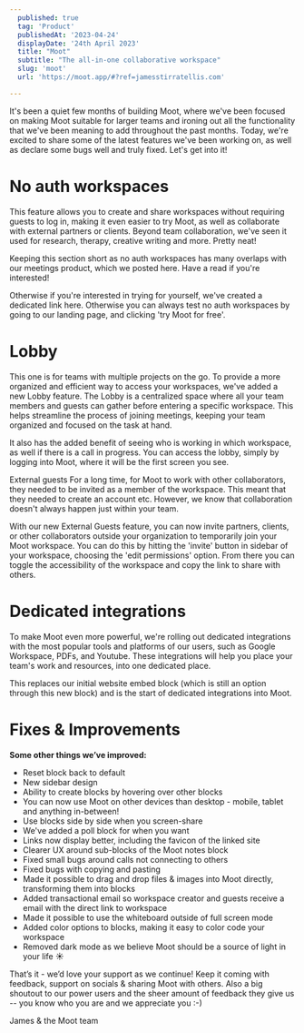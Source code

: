 ```yaml
---
  published: true
  tag: 'Product'
  publishedAt: '2023-04-24'
  displayDate: '24th April 2023'
  title: "Moot"
  subtitle: "The all-in-one collaborative workspace"
  slug: 'moot'
  url: 'https://moot.app/#?ref=jamesstirratellis.com'

---
```


It's been a quiet few months of building Moot, where we've been focused on making Moot suitable for larger teams and ironing out all the functionality that we've been meaning to add throughout the past months. Today, we're excited to share some of the latest features we've been working on, as well as declare some bugs well and truly fixed. Let's get into it!

# No auth workspaces

This feature allows you to create and share workspaces without requiring guests to log in, making it even easier to try Moot, as well as collaborate with external partners or clients. Beyond team collaboration, we've seen it used for research, therapy, creative writing and more. Pretty neat!

Keeping this section short as no auth workspaces has many overlaps with our meetings product, which we posted here. Have a read if you're interested!

Otherwise if you're interested in trying for yourself, we've created a dedicated link here. Otherwise you can always test no auth workspaces by going to our landing page, and clicking 'try Moot for free'.

# Lobby

This one is for teams with multiple projects on the go. To provide a more organized and efficient way to access your workspaces, we've added a new Lobby feature. The Lobby is a centralized space where all your team members and guests can gather before entering a specific workspace. This helps streamline the process of joining meetings, keeping your team organized and focused on the task at hand.

It also has the added benefit of seeing who is working in which workspace, as well if there is a call in progress. You can access the lobby, simply by logging into Moot, where it will be the first screen you see.

External guests For a long time, for Moot to work with other collaborators, they needed to be invited as a member of the workspace. This meant that they needed to create an account etc. However, we know that collaboration doesn't always happen just within your team.

With our new External Guests feature, you can now invite partners, clients, or other collaborators outside your organization to temporarily join your Moot workspace. You can do this by hitting the 'invite' button in sidebar of your workspace, choosing the 'edit permissions' option. From there you can toggle the accessibility of the workspace and copy the link to share with others.

# Dedicated integrations

To make Moot even more powerful, we're rolling out dedicated integrations with the most popular tools and platforms of our users, such as Google Workspace, PDFs, and Youtube. These integrations will help you place your team's work and resources, into one dedicated place.

This replaces our initial website embed block (which is still an option through this new block) and is the start of dedicated integrations into Moot.

# Fixes & Improvements

**Some other things we’ve improved:**

- Reset block back to default
- New sidebar design
- Ability to create blocks by hovering over other blocks
- You can now use Moot on other devices than desktop - mobile, tablet and anything in-between!
- Use blocks side by side when you screen-share
- We've added a poll block for when you want
- Links now display better, including the favicon of the linked site
- Clearer UX around sub-blocks of the Moot notes block
- Fixed small bugs around calls not connecting to others
- Fixed bugs with copying and pasting
- Made it possible to drag and drop files & images into Moot directly, transforming them into blocks
- Added transactional email so workspace creator and guests receive a email with the direct link to workspace
- Made it possible to use the whiteboard outside of full screen mode
- Added color options to blocks, making it easy to color code your workspace
- Removed dark mode as we believe Moot should be a source of light in your life ☀️

That’s it - we’d love your support as we continue! Keep it coming with feedback, support on socials & sharing Moot with others. Also a big shoutout to our power users and the sheer amount of feedback they give us -- you know who you are and we appreciate you :-)

James & the Moot team
